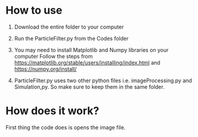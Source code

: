 # How to use
1. Download the entire folder to your computer
2. Run the ParticleFilter.py from the Codes folder
3. You may need to install Matplotlib and Numpy libraries on your computer
  Follow the steps from https://matplotlib.org/stable/users/installing/index.html and https://numpy.org/install/ 

4. ParticleFilter.py uses two other python files i.e. imageProcessing.py  and Simulation,py. So make sure to keep them in the same folder. 



# How does it work? 
First thing the code does is opens the image file. 

